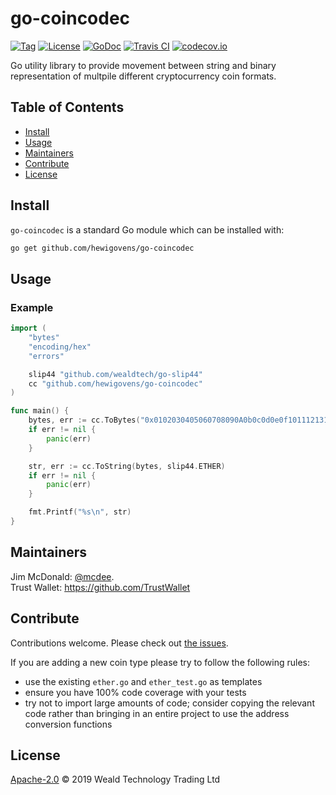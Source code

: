 # go-coincodec

[![Tag](https://img.shields.io/github/tag/hewigovens/go-coincodec.svg)](https://github.com/hewigovens/go-coincodec/releases/)
[![License](https://img.shields.io/github/license/hewigovens/go-coincodec.svg)](LICENSE)
[![GoDoc](https://godoc.org/github.com/hewigovens/go-coincodec?status.svg)](https://godoc.org/github.com/hewigovens/go-coincodec)
[![Travis CI](https://img.shields.io/travis/hewigovens/go-coincodec.svg)](https://travis-ci.org/hewigovens/go-coincodec)
[![codecov.io](https://img.shields.io/codecov/c/github/hewigovens/go-coincodec.svg)](https://codecov.io/github/hewigovens/go-coincodec)

Go utility library to provide movement between string and binary representation of multpile different cryptocurrency coin formats.


## Table of Contents

- [Install](#install)
- [Usage](#usage)
- [Maintainers](#maintainers)
- [Contribute](#contribute)
- [License](#license)

## Install

`go-coincodec` is a standard Go module which can be installed with:

```sh
go get github.com/hewigovens/go-coincodec
```

## Usage

### Example

```go
import (
    "bytes"
    "encoding/hex"
    "errors"

    slip44 "github.com/wealdtech/go-slip44"
    cc "github.com/hewigovens/go-coincodec"
)

func main() {
    bytes, err := cc.ToBytes("0x0102030405060708090A0b0c0d0e0f1011121314", slip44.ETHER)
    if err != nil {
        panic(err)
    }

    str, err := cc.ToString(bytes, slip44.ETHER)
    if err != nil {
        panic(err)
    }

    fmt.Printf("%s\n", str)
}
```

## Maintainers

Jim McDonald: [@mcdee](https://github.com/mcdee).  
Trust Wallet: https://github.com/TrustWallet

## Contribute

Contributions welcome. Please check out [the issues](https://github.com/hewigovens/go-coincodec/issues).

If you are adding a new coin type please try to follow the following rules:

  - use the existing `ether.go` and `ether_test.go` as templates
  - ensure you have 100% code coverage with your tests
  - try not to import large amounts of code; consider copying the relevant code rather than bringing in an entire project to use the address conversion functions

## License

[Apache-2.0](LICENSE) © 2019 Weald Technology Trading Ltd
